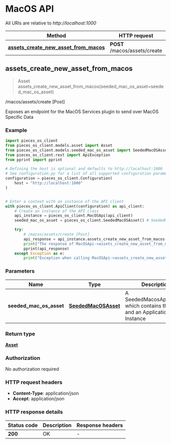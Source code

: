 # MacOS API

All URIs are relative to *http://localhost:1000*

Method | HTTP request | Description
------------- | ------------- | -------------
[**assets_create_new_asset_from_macos**](MacOSApi#assets_create_new_asset_from_macos) | **POST** /macos/assets/create | /macos/assets/create [Post]


## **assets_create_new_asset_from_macos**
> Asset assets_create_new_asset_from_macos(seeded_mac_os_asset=seeded_mac_os_asset)

/macos/assets/create [Post]

Exposes an endpoint for the MacOS Services plugin to send over MacOS Specific Data

### Example


```python
import pieces_os_client
from pieces_os_client.models.asset import Asset
from pieces_os_client.models.seeded_mac_os_asset import SeededMacOSAsset
from pieces_os_client.rest import ApiException
from pprint import pprint

# Defining the host is optional and defaults to http://localhost:1000
# See configuration.py for a list of all supported configuration parameters.
configuration = pieces_os_client.Configuration(
    host = "http://localhost:1000"
)


# Enter a context with an instance of the API client
with pieces_os_client.ApiClient(configuration) as api_client:
    # Create an instance of the API class
    api_instance = pieces_os_client.MacOSApi(api_client)
    seeded_mac_os_asset = pieces_os_client.SeededMacOSAsset() # SeededMacOSAsset | A SeededMacosApplication which contains the value and an Application Instance (optional)

    try:
        # /macos/assets/create [Post]
        api_response = api_instance.assets_create_new_asset_from_macos(seeded_mac_os_asset=seeded_mac_os_asset)
        print("The response of MacOSApi->assets_create_new_asset_from_macos:\n")
        pprint(api_response)
    except Exception as e:
        print("Exception when calling MacOSApi->assets_create_new_asset_from_macos: %s\n" % e)
```



### Parameters


Name | Type | Description  | Notes
------------- | ------------- | ------------- | -------------
 **seeded_mac_os_asset** | [**SeededMacOSAsset**](SeededMacOSAsset)| A SeededMacosApplication which contains the value and an Application Instance | [optional] 

### Return type

[**Asset**](Asset)

### Authorization

No authorization required

### HTTP request headers

 - **Content-Type**: application/json
 - **Accept**: application/json

### HTTP response details

| Status code | Description | Response headers |
|-------------|-------------|------------------|
**200** | OK |  -  |



